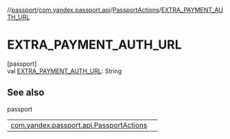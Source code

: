 //[passport](../../../index.md)/[com.yandex.passport.api](../index.md)/[PassportActions](index.md)/[EXTRA_PAYMENT_AUTH_URL](-e-x-t-r-a_-p-a-y-m-e-n-t_-a-u-t-h_-u-r-l.md)

# EXTRA_PAYMENT_AUTH_URL

[passport]\
val [EXTRA_PAYMENT_AUTH_URL](-e-x-t-r-a_-p-a-y-m-e-n-t_-a-u-t-h_-u-r-l.md): String

## See also

passport

| | |
|---|---|
| [com.yandex.passport.api.PassportActions](-m-o-n-e-y_-a-c-t-i-o-n_-p-a-y-m-e-n-t_-a-u-t-h-o-r-i-z-a-t-i-o-n.md) |  |
